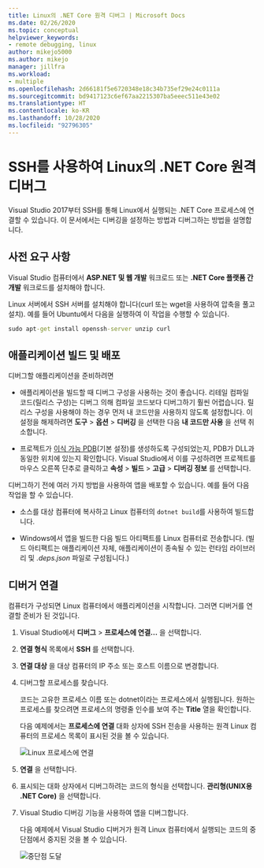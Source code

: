 ```yaml
---
title: Linux의 .NET Core 원격 디버그 | Microsoft Docs
ms.date: 02/26/2020
ms.topic: conceptual
helpviewer_keywords:
- remote debugging, linux
author: mikejo5000
ms.author: mikejo
manager: jillfra
ms.workload:
- multiple
ms.openlocfilehash: 2d66181f5e6720348e18c34b735ef29e24c0111a
ms.sourcegitcommit: bd9417123c6ef67aa2215307ba5eeec511e43e02
ms.translationtype: HT
ms.contentlocale: ko-KR
ms.lasthandoff: 10/28/2020
ms.locfileid: "92796305"
---
```

# <a name="remote-debug-net-core-on-linux-using-ssh"></a>SSH를 사용하여 Linux의 .NET Core 원격 디버그

Visual Studio 2017부터 SSH를 통해 Linux에서 실행되는 .NET Core 프로세스에 연결할 수 있습니다. 이 문서에서는 디버깅을 설정하는 방법과 디버그하는 방법을 설명합니다.

## <a name="prerequisites"></a>사전 요구 사항

Visual Studio 컴퓨터에서 **ASP.NET 및 웹 개발** 워크로드 또는 **.NET Core 플랫폼 간 개발** 워크로드를 설치해야 합니다.

Linux 서버에서 SSH 서버를 설치해야 합니다(curl 또는 wget을 사용하여 압축을 풀고 설치). 예를 들어 Ubuntu에서 다음을 실행하여 이 작업을 수행할 수 있습니다.

``` cmd
sudo apt-get install openssh-server unzip curl
```

## <a name="build-and-deploy-the-application"></a>애플리케이션 빌드 및 배포

디버그할 애플리케이션을 준비하려면

- 애플리케이션을 빌드할 때 디버그 구성을 사용하는 것이 좋습니다. 리테일 컴파일 코드(릴리스 구성)는 디버그 의해 컴파일 코드보다 디버그하기 훨씬 어렵습니다. 릴리스 구성을 사용해야 하는 경우 먼저 내 코드만을 사용하지 않도록 설정합니다. 이 설정을 해제하려면 **도구** > **옵션** > **디버깅** 을 선택한 다음 **내 코드만 사용** 을 선택 취소합니다.

- 프로젝트가 [이식 가능 PDB](https://github.com/OmniSharp/omnisharp-vscode/wiki/Portable-PDBs)(기본 설정)를 생성하도록 구성되었는지, PDB가 DLL과 동일한 위치에 있는지 확인합니다. Visual Studio에서 이를 구성하려면 프로젝트를 마우스 오른쪽 단추로 클릭하고 **속성** > **빌드** > **고급** > **디버깅 정보** 를 선택합니다.

디버그하기 전에 여러 가지 방법을 사용하여 앱을 배포할 수 있습니다. 예를 들어 다음 작업을 할 수 있습니다.

- 소스를 대상 컴퓨터에 복사하고 Linux 컴퓨터의 ```dotnet build```를 사용하여 빌드합니다.

- Windows에서 앱을 빌드한 다음 빌드 아티팩트를 Linux 컴퓨터로 전송합니다. (빌드 아티팩트는 애플리케이션 자체, 애플리케이션이 종속될 수 있는 런타임 라이브러리 및 *.deps.json* 파일로 구성됩니다.)

## <a name="attach-the-debugger"></a>디버거 연결

컴퓨터가 구성되면 Linux 컴퓨터에서 애플리케이션을 시작합니다. 그러면 디버거를 연결할 준비가 된 것입니다.

1. Visual Studio에서 **디버그** > **프로세스에 연결...** 을 선택합니다.

1. **연결 형식** 목록에서 **SSH** 를 선택합니다.

1. **연결 대상** 을 대상 컴퓨터의 IP 주소 또는 호스트 이름으로 변경합니다.

1. 디버그할 프로세스를 찾습니다.

   코드는 고유한 프로세스 이름 또는 dotnet이라는 프로세스에서 실행됩니다. 원하는 프로세스를 찾으려면 프로세스의 명령줄 인수를 보여 주는 **Title** 열을 확인합니다.

   다음 예제에서는 **프로세스에 연결** 대화 상자에 SSH 전송을 사용하는 원격 Linux 컴퓨터의 프로세스 목록이 표시된 것을 볼 수 있습니다.

   ![Linux 프로세스에 연결](media/remote-debug-linux-over-ssh-attach.png)

1. **연결** 을 선택합니다.

1. 표시되는 대화 상자에서 디버그하려는 코드의 형식을 선택합니다. **관리형(UNIX용 .NET Core)** 을 선택합니다.

1. Visual Studio 디버깅 기능을 사용하여 앱을 디버그합니다.

   다음 예제에서 Visual Studio 디버거가 원격 Linux 컴퓨터에서 실행되는 코드의 중단점에서 중지된 것을 볼 수 있습니다.

   ![중단점 도달](media/remote-debug-linux-over-ssh-hit-breakpoint.png)